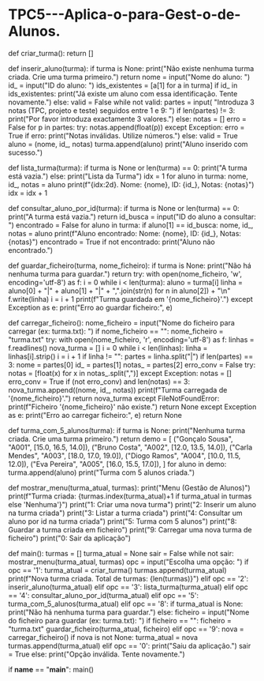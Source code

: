 # TPC5---Aplica-o-para-Gest-o-de-Alunos.
def criar_turma():
    return []

def inserir_aluno(turma):
    if turma is None:
        print("Não existe nenhuma turma criada. Crie uma turma primeiro.")
        return
    nome = input("Nome do aluno: ")
    id_ = input("ID do aluno: ")
    ids_existentes = [a[1] for a in turma]
    if id_ in ids_existentes:
        print("Já existe um aluno com essa identificação. Tente novamente.")
    else:
        valid = False
        while not valid:
            partes = input(
                "Introduza 3 notas (TPC, projeto e teste) seguidos entre 1 e 9: ")
            if len(partes) != 3:
                print("Por favor introduza exactamente 3 valores.")
            else:
                notas = []
                erro = False
                for p in partes:
                    try:
                        notas.append(float(p))
                    except Exception:
                        erro = True
                if erro:
                    print("Notas inválidas. Utilize números.")
                else:
                    valid = True
        aluno = (nome, id_, notas)
        turma.append(aluno)
        print("Aluno inserido com sucesso.")

def lista_turma(turma):
    if turma is None or len(turma) == 0:
        print("A turma está vazia.")
    else:
        print("Lista da Turma")
        idx = 1
        for aluno in turma:
            nome, id_, notas = aluno
            print(f"{idx:2d}. Nome: {nome}, ID: {id_}, Notas: {notas}")
            idx = idx + 1

def consultar_aluno_por_id(turma):
    if turma is None or len(turma) == 0:
        print("A turma está vazia.")
        return
    id_busca = input("ID do aluno a consultar: ")
    encontrado = False
    for aluno in turma:
        if aluno[1] == id_busca:
            nome, id_, notas = aluno
            print(f"Aluno encontrado: Nome: {nome}, ID: {id_}, Notas: {notas}")
            encontrado = True
    if not encontrado:
        print("Aluno não encontrado.")

def guardar_ficheiro(turma, nome_ficheiro):
    if turma is None:
        print("Não há nenhuma turma para guardar.")
        return
    try:
        with open(nome_ficheiro, 'w', encoding='utf-8') as f:
            i = 0
            while i < len(turma):
                aluno = turma[i]
                linha = aluno[0] + "|" + aluno[1] + "|" + ",".join(str(n) for n in aluno[2]) + "\n"
                f.write(linha)
                i = i + 1
        print(f"Turma guardada em '{nome_ficheiro}'.")
    except Exception as e:
        print("Erro ao guardar ficheiro:", e)

def carregar_ficheiro():
    nome_ficheiro = input("Nome do ficheiro para carregar (ex: turma.txt): ")
    if nome_ficheiro == "":
        nome_ficheiro = "turma.txt"
    try:
        with open(nome_ficheiro, 'r', encoding='utf-8') as f:
            linhas = f.readlines()
        nova_turma = []
        i = 0
        while i < len(linhas):
            linha = linhas[i].strip()
            i = i + 1
            if linha != "":
                partes = linha.split("|")
                if len(partes) == 3:
                    nome = partes[0]
                    id_ = partes[1]
                    notas_ = partes[2]
                    erro_conv = False
                    try:
                        notas = [float(x) for x in notas_.split(",")]
                    except Exception:
                        notas = []
                        erro_conv = True
                    if (not erro_conv) and len(notas) == 3:
                        nova_turma.append((nome, id_, notas))
        print(f"Turma carregada de '{nome_ficheiro}'.")
        return nova_turma
    except FileNotFoundError:
        print(f"Ficheiro '{nome_ficheiro}' não existe.")
        return None
    except Exception as e:
        print("Erro ao carregar ficheiro:", e)
        return None

def turma_com_5_alunos(turma):
    if turma is None:
        print("Nenhuma turma criada. Crie uma turma primeiro.")
        return
    demo = [
        ("Gonçalo Sousa", "A001", [15.0, 16.5, 14.0]),
        ("Bruno Costa", "A002", [12.0, 13.5, 14.0]),
        ("Carla Mendes", "A003", [18.0, 17.0, 19.0]),
        ("Diogo Ramos", "A004", [10.0, 11.5, 12.0]),
        ("Eva Pereira", "A005", [16.0, 15.5, 17.0]),
]
    for aluno in demo:
        turma.append(aluno)
    print("Turma com 5 alunos criada.")

def mostrar_menu(turma_atual, turmas):
    print("Menu (Gestão de Alunos)")
    print(f"Turma criada: {turmas.index(turma_atual)+1 if turma_atual in turmas else 'Nenhuma'}")
    print("1: Criar uma nova turma")
    print("2: Inserir um aluno na turma criada")
    print("3: Listar a turma criada")
    print("4: Consultar um aluno por id na turma criada")
    print("5: Turma com 5 alunos")
    print("8: Guardar a turma criada em ficheiro")
    print("9: Carregar uma nova turma de ficheiro")
    print("0: Sair da aplicação")

def main():
    turmas = []
    turma_atual = None
    sair = False
    while not sair:
        mostrar_menu(turma_atual, turmas)
        opc = input("Escolha uma opção: ")
        if opc == '1':
            turma_atual = criar_turma()
            turmas.append(turma_atual)
            print(f"Nova turma criada. Total de turmas: {len(turmas)}")
        elif opc == '2':
            inserir_aluno(turma_atual)
        elif opc == '3':
            lista_turma(turma_atual)
        elif opc == '4':
            consultar_aluno_por_id(turma_atual)
        elif opc == '5':
            turma_com_5_alunos(turma_atual)
        elif opc == '8':
            if turma_atual is None:
                print("Não há nenhuma turma para guardar.")
            else:
                ficheiro = input("Nome do ficheiro para guardar (ex: turma.txt): ")
                if ficheiro == "":
                    ficheiro = "turma.txt"
                guardar_ficheiro(turma_atual, ficheiro)
        elif opc == '9':
            nova = carregar_ficheiro()
            if nova is not None:
                turma_atual = nova
                turmas.append(turma_atual)
        elif opc == '0':
            print("Saiu da aplicação.")
            sair = True
        else:
            print("Opção inválida. Tente novamente.")

if __name__ == "__main__":
    main()
